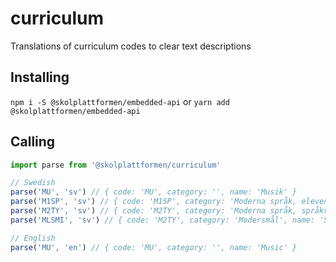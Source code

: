 # curriculum

Translations of curriculum codes to clear text descriptions

## Installing

`npm i -S @skolplattformen/embedded-api` or `yarn add @skolplattformen/embedded-api`

## Calling

```javascript
import parse from '@skolplattformen/curriculum'

// Swedish
parse('MU', 'sv') // { code: 'MU', category: '', name: 'Musik' }
parse('M1SP', 'sv') // { code: 'M1SP', category: 'Moderna språk, elevens val', name: 'Spanska' }
parse('M2TY', 'sv') // { code: 'M2TY', category: 'Moderna språk, språkval', name: 'Tyska' }
parse('MLSMI', 'sv') // { code: 'M2TY', category: 'Modersmål', name: 'Samiska' }

// English
parse('MU', 'en') // { code: 'MU', category: '', name: 'Music' }
```
